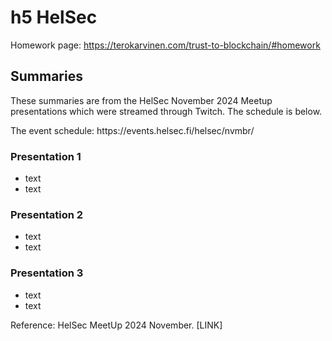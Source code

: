 # h5 HelSec

Homework page: https://terokarvinen.com/trust-to-blockchain/#homework<br>

## Summaries

<p>These summaries are from the HelSec November 2024 Meetup presentations which were streamed through Twitch. The schedule is below.</p>
The event schedule: https://events.helsec.fi/helsec/nvmbr/

### Presentation 1

* text
* text

### Presentation 2

* text
* text

### Presentation 3

* text
* text

Reference: HelSec MeetUp 2024 November. [LINK]
